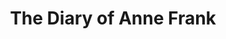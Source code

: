 ---
title: The Diary of Anne Frank
year: 1968
opening_date: 1968-05-17
closing_date: 1968-06-01
layout: productions
featured_image: 
image_caption:
image_credit:
playbill:
category:
Theatre: Theatre Jacksonville
Venue: Little Theatre
cast:
  Mr. Frank: Robert Niemyer
  Miep: Diana Coble
  Mrs. Van Daan: Evelyn Nehl
  Mr. Van Daan: Norman Howard
  Peter Van Daan: David Whitfield
  Mrs. Frank: Pamela Garmon
  Margot Frank: Kay Bailey
  Anne Frank: Karen Suhrer
  Mr. Kraler: Walter Hyams
  Mr. Dussel: Emanuel Ehrlich
crew:
  Director: Robert Knowles
  Scenic Design: Phil Fitzpatrick
  Stage Manager: 
    - Fernando Velandia
    - Ray Navorre
  Lighting: 
    - Bill Bacon
    - Lois Navarre
    - Ham Waddell
  Sound: Harriet Miltenberg
  Costumes: 
    - Jean Fullerton
    - Mary B. Coyle
    - Deborah Dunn
  Properties: 
    - Katie Raven
    - Mary Frances Thornhill
    - Magaret Winstead
    - Mary Ellen Calhoun
    - Rike Wensing
    - Lois Navarre
    - Janet L. McCue
    - Gladys Dale
    - Mary B. Coyle
    - Jan Davis
    - Judy DeSane
    - Linda Bell
  Make-up: Terry McIntire
  Set Construction: 
    - Lauren Murray
    - Nancy Fitzpatrick
    - Mary Ellen Calhoun
    - Edith Gooding
    - Nancy Kaye
    - Betty Lou Burket
    - Willie Franklin
external_links:
---